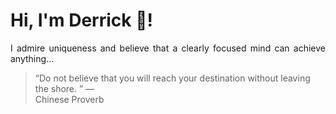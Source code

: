 # Hi, I'm Derrick 👋!
<p align="justify">I admire uniqueness and believe that a clearly focused mind can achieve anything...</p> 
<!-- #quote-start -->
<blockquote>&ldquo;Do not believe that you will reach your destination without leaving the shore. &rdquo; &mdash; <footer>Chinese Proverb</footer></blockquote>
<!-- #quote-end -->
